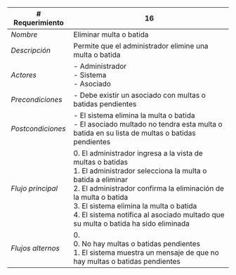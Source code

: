 |# Requerimiento|16 |
|-|-|
| *Nombre*|Eliminar multa o batida
| *Descripción*| Permite que el administrador elimine una multa o batida |
|*Actores*| - Administrador<br> - Sistema<br> - Asociado
|*Precondiciones*| - Debe existir un asociado con multas o batidas pendientes
|*Postcondiciones*| - El sistema elimina la multa o batida<br> - El asociado multado no tendra esta multa o batida en su lista de multas o batidas pendientes
|*Flujo principal*|0.  El administrador ingresa a la vista de multas o batidas<br>1.  El administrador selecciona la multa o batida a eliminar<br>2.  El administrador confirma la eliminación de la multa o batida<br>3.  El sistema elimina la multa o batida<br>4.  El sistema notifica al asociado multado que su multa o batida ha sido eliminada
|*Flujos alternos*|0. <br> 0. No hay multas o batidas pendientes<br>1. El sistema muestra un mensaje de que no hay multas o batidas pendientes

